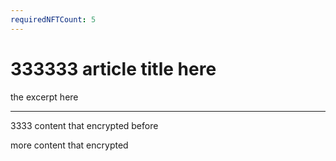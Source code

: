 ```yaml
---
requiredNFTCount: 5
---
```


# 333333 article title here

the excerpt here

---

3333 content that encrypted before

more content that encrypted

